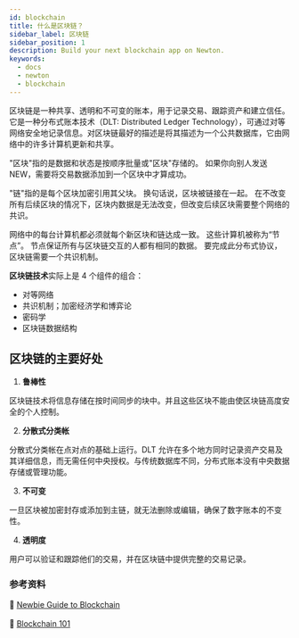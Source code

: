```yaml
---
id: blockchain
title: 什么是区块链？
sidebar_label: 区块链
sidebar_position: 1
description: Build your next blockchain app on Newton.
keywords:
  - docs
  - newton
  - blockchain
---
```


区块链是一种共享、透明和不可变的账本，用于记录交易、跟踪资产和建立信任。它是一种分布式账本技术（DLT: Distributed Ledger Technology），可通过对等网络安全地记录信息。对区块链最好的描述是将其描述为一个公共数据库，它由网络中的许多计算机更新和共享。

"区块"指的是数据和状态是按顺序批量或"区块"存储的。 如果你向别人发送 NEW，需要将交易数据添加到一个区块中才算成功。

"链"指的是每个区块加密引用其父块。 换句话说，区块被链接在一起。 在不改变所有后续区块的情况下，区块内数据是无法改变，但改变后续区块需要整个网络的共识。

网络中的每台计算机都必须就每个新区块和链达成一致。 这些计算机被称为“节点”。 节点保证所有与区块链交互的人都有相同的数据。 要完成此分布式协议，区块链需要一个共识机制。


**区块链技术**实际上是 4 个组件的组合：

- 对等网络
- 共识机制；加密经济学和博弈论
- 密码学
- 区块链数据结构


## 区块链的主要好处

1. **鲁棒性**

区块链技术将信息存储在按时间同步的块中。并且这些区块不能由使区块链高度安全的个人控制。

2. **分散式分类帐**

分散式分类帐在点对点的基础上运行。DLT 允许在多个地方同时记录资产交易及其详细信息，而无需任何中央授权。与传统数据库不同，分布式账本没有中央数据存储或管理功能。

3. **不可变**

一旦区块被加密封存或添加到主链，就无法删除或编辑，确保了数字账本的不变性。

4. **透明度**

用户可以验证和跟踪他们的交易，并在区块链中提供完整的交易记录。

### 参考资料

:green_book: [Newbie Guide to Blockchain](https://medium.com/ethindia/newbie-guide-to-blockchain-programming-a64f5186a57f)<br></br>
:orange_book: [Blockchain 101](https://www.coindesk.com/learn/blockchain-101/what-is-blockchain-technology)
